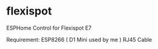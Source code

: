 # flexispot
ESPHome Control for Flexispot E7 

Requirement:
ESP8266 ( D1 Mini used by me )
RJ45 Cable



